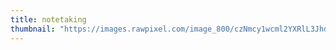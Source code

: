 ```yaml
---
title: notetaking
thumbnail: "https://images.rawpixel.com/image_800/czNmcy1wcml2YXRlL3Jhd3BpeGVsX2ltYWdlcy93ZWJzaXRlX2NvbnRlbnQvdXB3azYyMDYxODQ1LXdpa2ltZWRpYS1pbWFnZS1qb2I2MzAtay1sMGcwYWkycS5qcGc.jpg"
---
```

